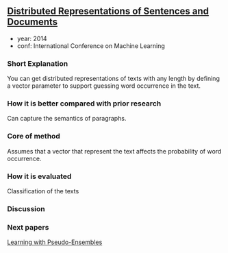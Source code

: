 ## [Distributed Representations of Sentences and Documents](https://cs.stanford.edu/~quocle/paragraph_vector.pdf)

* year: 2014
* conf: International Conference on Machine Learning

### Short Explanation

You can get distributed representations of texts with any length by defining a vector parameter to support guessing word occurrence in the text.

### How it is better compared with prior research

Can capture the semantics of paragraphs.

### Core of method

Assumes that a vector that represent the text affects the probability of word occurrence.

### How it is evaluated

Classification of the texts

### Discussion

### Next papers

[Learning with Pseudo-Ensembles](http://papers.nips.cc/paper/5487-low-rank-approximation-lower-bounds-in-row-update-streams.pdf)
